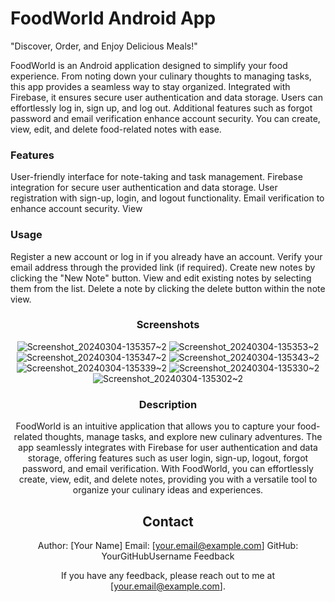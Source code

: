 # FoodWorld Android App

"Discover, Order, and Enjoy Delicious Meals!"

FoodWorld is an Android application designed to simplify your food experience. From noting down your culinary thoughts to managing tasks, this app provides a seamless way to stay organized. 
Integrated with Firebase, it ensures secure user authentication and data storage. Users can effortlessly log in, sign up, and log out. 
Additional features such as forgot password and email verification enhance account security. You can create, view, edit, and delete food-related notes with ease.

### Features

User-friendly interface for note-taking and task management.
Firebase integration for secure user authentication and data storage.
User registration with sign-up, login, and logout functionality.
Email verification to enhance account security.
View 

### Usage

Register a new account or log in if you already have an account.
Verify your email address through the provided link (if required).
Create new notes by clicking the "New Note" button.
View and edit existing notes by selecting them from the list.
Delete a note by clicking the delete button within the note view.
<div align="center">
  
### Screenshots

![Screenshot_20240304-135357~2](https://github.com/Kshitijkumar15/FoodWorld/assets/66892634/7c94e10e-041e-4788-8178-859bd0d3115f)
![Screenshot_20240304-135353~2](https://github.com/Kshitijkumar15/FoodWorld/assets/66892634/1ebcc707-4f1f-4b68-aa2f-848b05dffd03)
![Screenshot_20240304-135347~2](https://github.com/Kshitijkumar15/FoodWorld/assets/66892634/0487bab5-ea64-4d35-aab1-6af33e85e877)
![Screenshot_20240304-135343~2](https://github.com/Kshitijkumar15/FoodWorld/assets/66892634/9e427170-618b-4096-b34e-0e9334bf653f)
![Screenshot_20240304-135339~2](https://github.com/Kshitijkumar15/FoodWorld/assets/66892634/b569c7b1-cf7a-484a-acd2-ed7136b2844f)
![Screenshot_20240304-135330~2](https://github.com/Kshitijkumar15/FoodWorld/assets/66892634/47c67f10-3345-49e6-918e-43b5ae0b829a)
![Screenshot_20240304-135302~2](https://github.com/Kshitijkumar15/FoodWorld/assets/66892634/98186ea7-9e1f-4490-9f32-40078ead686b)


### Description
FoodWorld is an intuitive application that allows you to capture your food-related thoughts, manage tasks, and explore new culinary adventures. 
The app seamlessly integrates with Firebase for user authentication and data storage, offering features such as user login, sign-up, logout, forgot password, and email verification. With FoodWorld, you can effortlessly create, view, edit, and delete notes, providing you with a versatile tool to organize your culinary ideas and experiences.

## Contact

Author: [Your Name]
Email: [your.email@example.com]
GitHub: YourGitHubUsername
Feedback

If you have any feedback, please reach out to me at [your.email@example.com].
